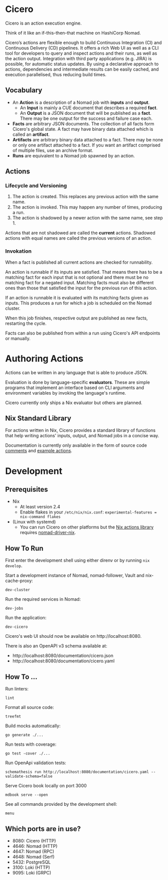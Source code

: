 # Cicero

Cicero is an action execution engine.

Think of it like an if-this-then-that machine on HashiCorp Nomad.

Cicero’s actions are flexible enough to build Continuous Integration (CI) and
Continuous Delivery (CD) pipelines. It offers a rich Web UI as well as a CLI
tool for developers to query and inspect actions and their runs,
as well as the action output. Integration with third party applications (e.g.
JIRA) is possible, for automatic status updates. By using a declarative
approach to actions, dependencies and intermediate results can be easily cached,
and execution parallelised, thus reducing build times.

## Vocabulary

- An **Action** is a description of a Nomad job with **inputs** and **output**.
	- An **Input** is mainly a CUE document that describes a required **fact**.
	- An **Output** is a JSON document that will be published as a **fact**.
		There may be one output for the success and failure case each.
- **Facts** are arbitrary JSON documents.
	The collection of all facts form Cicero's global state.
	A fact may have binary data attached which is called an **artifact**.
- **Artifacts** are arbitrary binary data attached to a fact.
	There may be none or only one artifact attached to a fact.
	If you want an artifact comprised of multiple files, use an archive format.
- **Runs** are equivalent to a Nomad job spawned by an action.

## Actions

### Lifecycle and Versioning

1. The action is created. This replaces any previous action with the same name.
2. The action is invoked. This may happen any number of times, producing a run.
3. The action is shadowed by a newer action with the same name, see step 1.

Actions that are not shadowed are called the **current** actions.
Shadowed actions with equal names are called the previous versions of an action.

### Invokation

When a fact is published all current actions are checked for runnability.

An action is runnable if its inputs are satisfied. That means there has to be
a matching fact for each input that is not optional and there must be no
matching fact for a negated input. Matching facts must also be different ones
than those that satisfied the input for the previous run of this action.

If an action is runnable it is evaluated with its matching facts given as inputs.
This produces a run for which a job is scheduled on the Nomad cluster.

When this job finishes, respective output are published as new facts,
restarting the cycle.

Facts can also be published from within a run using Cicero's API endpoints
or manually.

# Authoring Actions

Actions can be written in any language that is able to produce JSON.

Evaluation is done by language-specific **evaluators**.
These are simple programs that implement an interface based on CLI arguments
and environment variables by invoking the language's runtime.

Cicero currently only ships a Nix evaluator but others are planned.

## Nix Standard Library

For actions written in Nix, Cicero provides a standard library of functions
that help writing actions' inputs, output, and Nomad jobs in a concise way.

Documentation is currently only available in the form of source code
[comments](https://github.com/input-output-hk/cicero/blob/main/pkgs/cicero/evaluators/nix/lib.nix)
and [example actions](https://github.com/input-output-hk/cicero/tree/main/actions/examples).

# Development

## Prerequisites

- Nix
	- At least version 2.4
	- Enable flakes in your `/etc/nix/nix.conf`: `experimental-features = nix-command flakes`
- (Linux with systemd)
	- You can run Cicero on other platforms but the [Nix actions library](https://github.com/input-output-hk/cicero/blob/main/pkgs/cicero/evaluators/nix/lib.nix) requires [nomad-driver-nix](https://github.com/input-output-hk/nomad-driver-nix).

## How To Run

First enter the development shell using either direnv or by running `nix develop`.

Start a development instance of Nomad, nomad-follower, Vault and nix-cache-proxy:

	dev-cluster

Run the required services in Nomad:

	dev-jobs

Run the application:

	dev-cicero

Cicero's web UI should now be available on http://localhost:8080.

There is also an OpenAPI v3 schema available at:
- http://localhost:8080/documentation/cicero.json
- http://localhost:8080/documentation/cicero.yaml

## How To …

Run linters:

	lint

Format all source code:

	treefmt

Build mocks automatically:

	go generate ./...

Run tests with coverage:

	go test -cover ./...

Run OpenApi validation tests:

	schemathesis run http://localhost:8080/documentation/cicero.yaml --validate-schema=false

Serve Cicero book locally on port 3000

	mdbook serve --open

See all commands provided by the development shell:

	menu

## Which ports are in use?

- 8080: Cicero (HTTP)
- 4646: Nomad (HTTP)
- 4647: Nomad (RPC)
- 4648: Nomad (Serf)
- 5432: PostgreSQL
- 3100: Loki (HTTP)
- 9095: Loki (GRPC)
